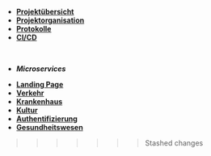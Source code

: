 * [**Projektübersicht**](_einleitung/projektuebersicht)
* [**Projektorganisation**](_einleitung/projektorganisation)
* [**Protokolle**](_einleitung/protokolle)
* [**CI/CD**](ci_cd/index)
<br>

- ***Microservices***

* [**Landing Page**](landingpage/index)
* [**Verkehr**](verkehr/index)
* [**Krankenhaus**](krankenhaus/index)
* [**Kultur**](kultur/index)
* [**Authentifizierung**](authentifizierung/index)
* [**Gesundheitswesen**](gesundheitswesen/index)


>>>>>>> Stashed changes
